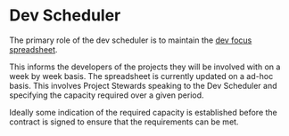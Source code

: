 # Dev Scheduler

The primary role of the dev scheduler is to maintain the [dev focus spreadsheet](https://docs.google.com/spreadsheets/d/1re9ylCBodfW9UhGbMg0KminIeKg439WxRCNL7jf02IE/edit#gid=1534895023).

This informs the developers of the projects they will be involved with on a week by week basis. The spreadsheet is currently updated on a ad-hoc basis. This involves Project Stewards speaking to the Dev Scheduler and specifying the capacity required over a given period.

Ideally some indication of the required capacity is established before the contract is signed to ensure that the requirements can be met. 